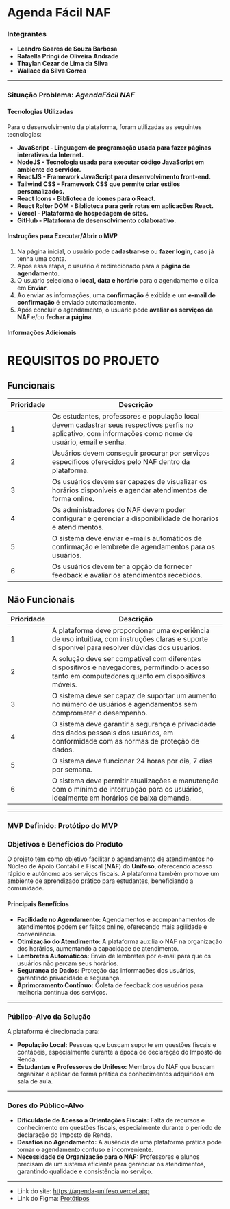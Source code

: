 # Agenda Fácil NAF

### Integrantes
- **Leandro Soares de Souza Barbosa**
- **Rafaella Pringi de Oliveira Andrade**
- **Thaylan Cezar de Lima da Silva**
- **Wallace da Silva Correa**

---

### Situação Problema: *AgendaFácil NAF*

#### Tecnologias Utilizadas
Para o desenvolvimento da plataforma, foram utilizadas as seguintes tecnologias:
- **JavaScript - Linguagem de programação usada para fazer páginas interativas da Internet.**
- **NodeJS - Tecnologia usada para executar código JavaScript em ambiente de servidor.**
- **ReactJS - Framework JavaScript para desenvolvimento front-end.**
- **Tailwind CSS - Framework CSS que permite criar estilos personalizados.**
- **React Icons - Biblioteca de icones para o React.**
- **React Rolter DOM - Biblioteca para gerir rotas em aplicações React.**
- **Vercel - Plataforma de hospedagem de sites.**
- **GitHub - Plataforma de desensolvimento colaborativo.**

#### Instruções para Executar/Abrir o MVP
1. Na página inicial, o usuário pode **cadastrar-se** ou **fazer login**, caso já tenha uma conta.
2. Após essa etapa, o usuário é redirecionado para a **página de agendamento**.
3. O usuário seleciona o **local, data e horário** para o agendamento e clica em **Enviar**.
4. Ao enviar as informações, uma **confirmação** é exibida e um **e-mail de confirmação** é enviado automaticamente.
5. Após concluir o agendamento, o usuário pode **avaliar os serviços da NAF** e/ou **fechar a página**.

#### Informações Adicionais
# REQUISITOS DO PROJETO

## Funcionais

| **Prioridade** | **Descrição**                                                                                  |
|----------------|-----------------------------------------------------------------------------------------------|
| 1              | Os estudantes, professores e população local devem cadastrar seus respectivos perfis no aplicativo, com informações como nome de usuário, email e senha. |
| 2              | Usuários devem conseguir procurar por serviços específicos oferecidos pelo NAF dentro da plataforma. |
| 3              | Os usuários devem ser capazes de visualizar os horários disponíveis e agendar atendimentos de forma online. |
| 4              | Os administradores do NAF devem poder configurar e gerenciar a disponibilidade de horários e atendimentos. |
| 5              | O sistema deve enviar e-mails automáticos de confirmação e lembrete de agendamentos para os usuários. |
| 6              | Os usuários devem ter a opção de fornecer feedback e avaliar os atendimentos recebidos.         |

## Não Funcionais

| **Prioridade** | **Descrição**                                                                                  |
|----------------|-----------------------------------------------------------------------------------------------|
| 1              | A plataforma deve proporcionar uma experiência de uso intuitiva, com instruções claras e suporte disponível para resolver dúvidas dos usuários. |
| 2              | A solução deve ser compatível com diferentes dispositivos e navegadores, permitindo o acesso tanto em computadores quanto em dispositivos móveis. |
| 3              | O sistema deve ser capaz de suportar um aumento no número de usuários e agendamentos sem comprometer o desempenho. |
| 4              | O sistema deve garantir a segurança e privacidade dos dados pessoais dos usuários, em conformidade com as normas de proteção de dados. |
| 5              | O sistema deve funcionar 24 horas por dia, 7 dias por semana.                                  |
| 6              | O sistema deve permitir atualizações e manutenção com o mínimo de interrupção para os usuários, idealmente em horários de baixa demanda. |

---

### MVP Definido: **Protótipo do MVP**

### Objetivos e Benefícios do Produto
O projeto tem como objetivo facilitar o agendamento de atendimentos no Núcleo de Apoio Contábil e Fiscal (**NAF**) do **Unifeso**, oferecendo acesso rápido e autônomo aos serviços fiscais. A plataforma também promove um ambiente de aprendizado prático para estudantes, beneficiando a comunidade.

#### Principais Benefícios
- **Facilidade no Agendamento:** Agendamentos e acompanhamentos de atendimentos podem ser feitos online, oferecendo mais agilidade e conveniência.
- **Otimização do Atendimento:** A plataforma auxilia o NAF na organização dos horários, aumentando a capacidade de atendimento.
- **Lembretes Automáticos:** Envio de lembretes por e-mail para que os usuários não percam seus horários.
- **Segurança de Dados:** Proteção das informações dos usuários, garantindo privacidade e segurança.
- **Aprimoramento Contínuo:** Coleta de feedback dos usuários para melhoria contínua dos serviços.

---

### Público-Alvo da Solução
A plataforma é direcionada para:
- **População Local:** Pessoas que buscam suporte em questões fiscais e contábeis, especialmente durante a época de declaração do Imposto de Renda.
- **Estudantes e Professores do Unifeso:** Membros do NAF que buscam organizar e aplicar de forma prática os conhecimentos adquiridos em sala de aula.

---

### Dores do Público-Alvo
- **Dificuldade de Acesso a Orientações Fiscais:** Falta de recursos e conhecimento em questões fiscais, especialmente durante o período de declaração do Imposto de Renda.
- **Desafios no Agendamento:** A ausência de uma plataforma prática pode tornar o agendamento confuso e inconveniente.
- **Necessidade de Organização para o NAF:** Professores e alunos precisam de um sistema eficiente para gerenciar os atendimentos, garantindo qualidade e consistência no serviço.

---

- Link do site: https://agenda-unifeso.vercel.app
- Link do Figma: [Protótipos](https://www.figma.com/design/xNlsqXHenFXs7WXb4E4c9I/MVP---AGENDA-UNIFESO?node-id=74-74)